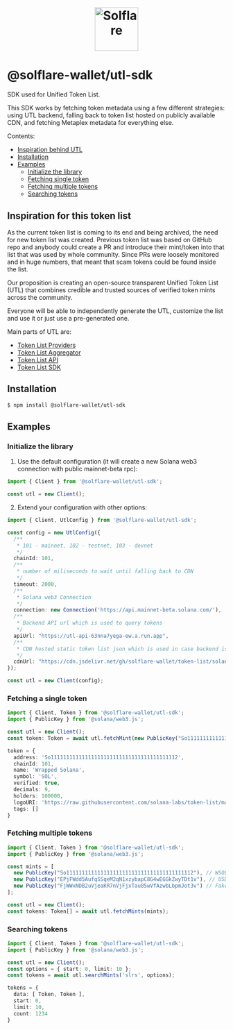 # <p align="center"><a href="https://solflare.com/"><img src="https://solflare.com/assets/logo-icon.26659b6d..svg" height="100" alt="Solflare"></a>

# @solflare-wallet/utl-sdk

SDK used for Unified Token List.

This SDK works by fetching token metadata using a few different strategies: using UTL backend, falling back to
token list hosted on publicly available CDN, and fetching Metaplex metadata for everything else.

Contents:
- [Inspiration behind UTL](#inspiration-for-this-token-list)
- [Installation](#installation)
- [Examples](#examples)
  - [Initialize the library](#initialize-the-library)
  - [Fetching single token](#fetching-single-token)
  - [Fetching multiple tokens](#fetching-multiple-tokens)
  - [Searching tokens](#searching-tokens)

## Inspiration for this token list
As the current token list is coming to its end and being archived, the need for new token list was created.
Previous token list was based on GitHub repo and anybody could create a PR and introduce their mint/token into
that list that was used by whole community. Since PRs were loosely monitored and in huge numbers, that meant
that scam tokens could be found inside the list.

Our proposition is creating an open-source transparent Unified Token List (UTL) that combines credible and
trusted sources of verified token mints across the community.

Everyone will be able to independently generate the UTL, customize the list and use it or just use a
pre-generated one.

Main parts of UTL are:
- [Token List Providers](https://github.com/solflare-wallet/utl-aggregator/tree/master/src/providers)
- [Token List Aggregator](https://github.com/solflare-wallet/utl-aggregator)
- [Token List API](https://github.com/solflare-wallet/utl-api)
- [Token List SDK](https://github.com/solflare-wallet/utl-sdk)

## Installation
```bash
$ npm install @solflare-wallet/utl-sdk
```

## Examples

### Initialize the library

1) Use the default configuration (it will create a new Solana web3 connection with public mainnet-beta rpc):

```ts
import { Client } from '@solflare-wallet/utl-sdk';

const utl = new Client();
```

2) Extend your configuration with other options:

```ts
import { Client, UtlConfig } from '@solflare-wallet/utl-sdk';

const config = new UtlConfig({
  /**
   * 101 - mainnet, 102 - testnet, 103 - devnet
   */
  chainId: 101,
  /**
   * number of miliseconds to wait until falling back to CDN
   */
  timeout: 2000,
  /**
   * Solana web3 Connection
   */
  connection: new Connection('https://api.mainnet-beta.solana.com/'),
  /**
   * Backend API url which is used to query tokens
   */
  apiUrl: "https://utl-api-63nna7yega-ew.a.run.app",
  /**
   * CDN hosted static token list json which is used in case backend is down
   */
  cdnUrl: "https://cdn.jsdelivr.net/gh/solflare-wallet/token-list/solana-tokenlist.json"
});

const utl = new Client(config);
```

### Fetching a single token
```ts
import { Client, Token } from '@solflare-wallet/utl-sdk';
import { PublicKey } from '@solana/web3.js';

const utl = new Client();
const token: Token = await utl.fetchMint(new PublicKey("So11111111111111111111111111111111111111112"));

token = {
  address: 'So11111111111111111111111111111111111111112',
  chainId: 101,
  name: 'Wrapped Solana',
  symbol: 'SOL',
  verified: true,
  decimals: 9,
  holders: 100000,
  logoURI: 'https://raw.githubusercontent.com/solana-labs/token-list/main/assets/mainnet/So11111111111111111111111111111111111111112/logo.png',
  tags: []
}
```

### Fetching multiple tokens
```ts
import { Client, Token } from '@solflare-wallet/utl-sdk';
import { PublicKey } from '@solana/web3.js';

const mints = [
  new PublicKey("So11111111111111111111111111111111111111112"), // WSOL
  new PublicKey("EPjFWdd5AufqSSqeM2qN1xzybapC8G4wEGGkZwyTDt1v"), // USDC
  new PublicKey("FjWWxNDB2uVjeaKR7nVjFjxTau85wVfAzwbLbpmJot3v") // Fake USDC (fetched from Metaplex metadata)
];

const utl = new Client();
const tokens: Token[] = await utl.fetchMints(mints);
```

### Searching tokens
```ts
import { Client, Token } from '@solflare-wallet/utl-sdk';
import { PublicKey } from '@solana/web3.js';

const utl = new Client();
const options = { start: 0, limit: 10 };
const tokens = await utl.searchMints('slrs', options);

tokens = {
  data: [ Token, Token ],
  start: 0,
  limit: 10,
  count: 1234
}
```
